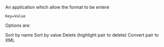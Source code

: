 

An application which allow the format to be entere

    Key=Value
    
    
Options are:

Sort by name
Sort by value
Delete (highlight pair to delete)
Convert pair to XML
